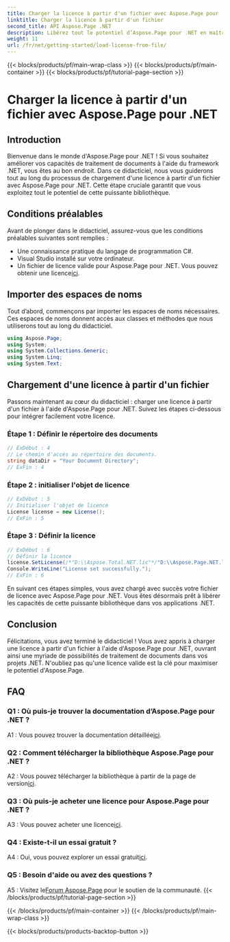 ```yaml
---
title: Charger la licence à partir d'un fichier avec Aspose.Page pour .NET
linktitle: Charger la licence à partir d'un fichier
second_title: API Aspose.Page .NET
description: Libérez tout le potentiel d’Aspose.Page pour .NET en maîtrisant l’art du chargement de licences à partir de fichiers. Élevez vos capacités de traitement de documents en toute transparence.
weight: 11
url: /fr/net/getting-started/load-license-from-file/
---
```


{{< blocks/products/pf/main-wrap-class >}}
{{< blocks/products/pf/main-container >}}
{{< blocks/products/pf/tutorial-page-section >}}

# Charger la licence à partir d'un fichier avec Aspose.Page pour .NET

## Introduction

Bienvenue dans le monde d'Aspose.Page pour .NET ! Si vous souhaitez améliorer vos capacités de traitement de documents à l'aide du framework .NET, vous êtes au bon endroit. Dans ce didacticiel, nous vous guiderons tout au long du processus de chargement d'une licence à partir d'un fichier avec Aspose.Page pour .NET. Cette étape cruciale garantit que vous exploitez tout le potentiel de cette puissante bibliothèque.

## Conditions préalables

Avant de plonger dans le didacticiel, assurez-vous que les conditions préalables suivantes sont remplies :

- Une connaissance pratique du langage de programmation C#.
- Visual Studio installé sur votre ordinateur.
-  Un fichier de licence valide pour Aspose.Page pour .NET. Vous pouvez obtenir une licence[ici](https://purchase.aspose.com/buy).

## Importer des espaces de noms

Tout d’abord, commençons par importer les espaces de noms nécessaires. Ces espaces de noms donnent accès aux classes et méthodes que nous utiliserons tout au long du didacticiel.

```csharp
using Aspose.Page;
using System;
using System.Collections.Generic;
using System.Linq;
using System.Text;
```

## Chargement d'une licence à partir d'un fichier

Passons maintenant au cœur du didacticiel : charger une licence à partir d'un fichier à l'aide d'Aspose.Page pour .NET. Suivez les étapes ci-dessous pour intégrer facilement votre licence.

### Étape 1 : Définir le répertoire des documents

```csharp
// ExDébut : 4
// Le chemin d'accès au répertoire des documents.
string dataDir = "Your Document Directory";
// ExFin : 4
```

### Étape 2 : initialiser l'objet de licence

```csharp
// ExDébut : 5
// Initialiser l'objet de licence
License license = new License();
// ExFin : 5
```

### Étape 3 : Définir la licence

```csharp
// ExDébut : 6
// Définir la licence
license.SetLicense(/*"D:\\Aspose.Total.NET.lic"*/"D:\\Aspose.Page.NET.lic");
Console.WriteLine("License set successfully.");
// ExFin : 6
```

En suivant ces étapes simples, vous avez chargé avec succès votre fichier de licence avec Aspose.Page pour .NET. Vous êtes désormais prêt à libérer les capacités de cette puissante bibliothèque dans vos applications .NET.

## Conclusion

Félicitations, vous avez terminé le didacticiel ! Vous avez appris à charger une licence à partir d'un fichier à l'aide d'Aspose.Page pour .NET, ouvrant ainsi une myriade de possibilités de traitement de documents dans vos projets .NET. N'oubliez pas qu'une licence valide est la clé pour maximiser le potentiel d'Aspose.Page.


## FAQ

### Q1 : Où puis-je trouver la documentation d’Aspose.Page pour .NET ?

 A1 : Vous pouvez trouver la documentation détaillée[ici](https://reference.aspose.com/page/net/).

### Q2 : Comment télécharger la bibliothèque Aspose.Page pour .NET ?

 A2 : Vous pouvez télécharger la bibliothèque à partir de la page de version[ici](https://releases.aspose.com/page/net/).

### Q3 : Où puis-je acheter une licence pour Aspose.Page pour .NET ?

 A3 : Vous pouvez acheter une licence[ici](https://purchase.aspose.com/buy).

### Q4 : Existe-t-il un essai gratuit ?

 A4 : Oui, vous pouvez explorer un essai gratuit[ici](https://releases.aspose.com/).

### Q5 : Besoin d'aide ou avez des questions ? 

 A5 : Visitez le[Forum Aspose.Page](https://forum.aspose.com/c/page/39) pour le soutien de la communauté.
{{< /blocks/products/pf/tutorial-page-section >}}

{{< /blocks/products/pf/main-container >}}
{{< /blocks/products/pf/main-wrap-class >}}

{{< blocks/products/products-backtop-button >}}

